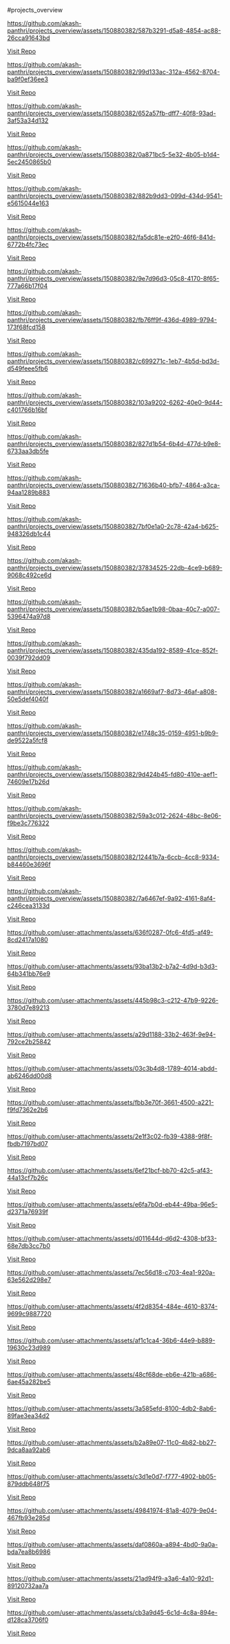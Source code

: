 #projects_overview

https://github.com/akash-panthri/projects_overview/assets/150880382/587b3291-d5a8-4854-ac88-26cca91643bd

<a href="https://github.com/akash-panthri/google_clone_nextjs_project" >Visit Repo</a>



https://github.com/akash-panthri/projects_overview/assets/150880382/99d133ac-312a-4562-8704-ba9f0ef36ee3

<a href="https://github.com/akash-panthri/animated_countdown" >Visit Repo</a>


https://github.com/akash-panthri/projects_overview/assets/150880382/652a57fb-dff7-40f8-93ad-3af53a34d132


<a href="https://github.com/akash-panthri/animated_navigation" >Visit Repo</a>


https://github.com/akash-panthri/projects_overview/assets/150880382/0a871bc5-5e32-4b05-b1d4-5ec2450865b0


<a href="https://github.com/akash-panthri/auto_text_effect" >Visit Repo</a>




https://github.com/akash-panthri/projects_overview/assets/150880382/882b9dd3-099d-434d-9541-e5615044e163

<a href="https://github.com/akash-panthri/3d_boxes" >Visit Repo</a>


https://github.com/akash-panthri/projects_overview/assets/150880382/fa5dc81e-e2f0-46f6-841d-6772b4fc73ec

<a href="https://github.com/akash-panthri/3d_wavy_circle" >Visit Repo</a>


https://github.com/akash-panthri/projects_overview/assets/150880382/9e7d96d3-05c8-4170-8f65-777a66b17f04


<a href="https://github.com/akash-panthri/anagram" >Visit Repo</a>


https://github.com/akash-panthri/projects_overview/assets/150880382/fb76ff9f-436d-4989-9794-173f68fcd158


<a href="https://github.com/akash-panthri/background_slider" >Visit Repo</a>


https://github.com/akash-panthri/projects_overview/assets/150880382/c699271c-1eb7-4b5d-bd3d-d549feee5fb6


<a href="https://github.com/akash-panthri/better_checkboxes" >Visit Repo</a>


https://github.com/akash-panthri/projects_overview/assets/150880382/103a9202-6262-40e0-9d44-c401766b16bf


<a href="https://github.com/akash-panthri/blurry_loading" >Visit Repo</a>


https://github.com/akash-panthri/projects_overview/assets/150880382/827d1b54-6b4d-477d-b9e8-6733aa3db5fe


<a href="https://github.com/akash-panthri/button_ripple_effect" >Visit Repo</a>


https://github.com/akash-panthri/projects_overview/assets/150880382/71636b40-bfb7-4864-a3ca-94aa1289b883

<a href="https://github.com/akash-panthri/content_placeholder" >Visit Repo</a>


https://github.com/akash-panthri/projects_overview/assets/150880382/7bf0e1a0-2c78-42a4-b625-948326db1c44

<a href="https://github.com/akash-panthri/cup_vapor_animation" >Visit Repo</a>


https://github.com/akash-panthri/projects_overview/assets/150880382/37834525-22db-4ce9-b689-9068c492ce6d

<a href="https://github.com/akash-panthri/custom_range_slider" >Visit Repo</a>


https://github.com/akash-panthri/projects_overview/assets/150880382/b5ae1b98-0baa-40c7-a007-5396474a97d8

<a href="https://github.com/akash-panthri/dad_jokes" >Visit Repo</a>


https://github.com/akash-panthri/projects_overview/assets/150880382/435da192-8589-41ce-852f-0039f792dd09

<a href="https://github.com/akash-panthri/different_css" >Visit Repo</a>


https://github.com/akash-panthri/projects_overview/assets/150880382/a1669af7-8d73-46af-a808-50e5def4040f

<a href="https://github.com/akash-panthri/double_heart_click" >Visit Repo</a>


https://github.com/akash-panthri/projects_overview/assets/150880382/e1748c35-0159-4951-b9b9-de9522a5fcf8

<a href="https://github.com/akash-panthri/double_vertical_slider" >Visit Repo</a>


https://github.com/akash-panthri/projects_overview/assets/150880382/9d424b45-fd80-410e-aef1-74609e17b26d

<a href="https://github.com/akash-panthri/drag_n_drop" >Visit Repo</a>


https://github.com/akash-panthri/projects_overview/assets/150880382/59a3c012-2624-48bc-8e06-f9be3c776322


<a href="https://github.com/akash-panthri/drawing_app" >Visit Repo</a>


https://github.com/akash-panthri/projects_overview/assets/150880382/12441b7a-6ccb-4cc8-9334-b84460e3696f

<a href="https://github.com/akash-panthri/drink_water" >Visit Repo</a>


https://github.com/akash-panthri/projects_overview/assets/150880382/7a6467ef-9a92-4161-8af4-c246cea3133d

<a href="https://github.com/akash-panthri/event_keycode" >Visit Repo</a>


https://github.com/user-attachments/assets/636f0287-0fc6-4fd5-af49-8cd2417a1080

<a href="https://github.com/akash-panthri/expand_on_hover_effect" >Visit Repo</a>


https://github.com/user-attachments/assets/93ba13b2-b7a2-4d9d-b3d3-64b341bb76e9

<a href="https://github.com/akash-panthri/ExpaningCard" >Visit Repo</a>


https://github.com/user-attachments/assets/445b98c3-c212-47b9-9226-3780d7e89213

<a href="https://github.com/akash-panthri/FAQ_project" >Visit Repo</a>


https://github.com/user-attachments/assets/a29d1188-33b2-463f-9e94-792ce2b25842

<a href="https://github.com/akash-panthri/feedback_ui" >Visit Repo</a>


https://github.com/user-attachments/assets/03c3b4d8-1789-4014-abdd-ab6246dd00d8

<a href="https://github.com/akash-panthri/flip_loading_animation" >Visit Repo</a>


https://github.com/user-attachments/assets/fbb3e70f-3661-4500-a221-f9fd7362e2b6

<a href="https://github.com/akash-panthri/form-styling" >Visit Repo</a>


https://github.com/user-attachments/assets/2e1f3c02-fb39-4388-9f8f-fbdb7197bd07

<a href="https://github.com/akash-panthri/github_profiles" >Visit Repo</a>


https://github.com/user-attachments/assets/6ef21bcf-bb70-42c5-af43-44a13cf7b26c

<a href="https://github.com/akash-panthri/Hidden_search" >Visit Repo</a>


https://github.com/user-attachments/assets/e6fa7b0d-eb44-49ba-96e5-d2371a76939f

<a href="https://github.com/akash-panthri/hover_transition" >Visit Repo</a>


https://github.com/user-attachments/assets/d011644d-d6d2-4308-bf33-68e7db3cc7b0

<a href="https://github.com/akash-panthri/hoverboard" >Visit Repo</a>


https://github.com/user-attachments/assets/7ec56d18-c703-4ea1-920a-63e562d298e7

<a href="https://github.com/akash-panthri/I_am_not_robot" >Visit Repo</a>


https://github.com/user-attachments/assets/4f2d8354-484e-4610-8374-9699c9887720

<a href="https://github.com/akash-panthri/image_carasoul" >Visit Repo</a>


https://github.com/user-attachments/assets/af1c1ca4-36b6-44e9-b889-19630c23d989

<a href="https://github.com/akash-panthri/increment_counter" >Visit Repo</a>


https://github.com/user-attachments/assets/48cf68de-eb6e-421b-a686-6ae45a282be5

<a href="https://github.com/akash-panthri/insect_catch_game" >Visit Repo</a>


https://github.com/user-attachments/assets/3a585efd-8100-4db2-8ab6-89fae3ea34d2

<a href="https://github.com/akash-panthri/kinetic_css_loader" >Visit Repo</a>


https://github.com/user-attachments/assets/b2a89e07-11c0-4b82-bb27-9dca8aa92ab6

<a href="https://github.com/akash-panthri/live_user_effect" >Visit Repo</a>


https://github.com/user-attachments/assets/c3d1e0d7-f777-4902-bb05-879ddb648f75

<a href="https://github.com/akash-panthri/loader_animation" >Visit Repo</a>


https://github.com/user-attachments/assets/49841974-81a8-4079-9e04-467fb93e285d

<a href="https://github.com/akash-panthri/mobile_navigaton" >Visit Repo</a>


https://github.com/user-attachments/assets/daf0860a-a894-4bd0-9a0a-bda7ea8b6986

<a href="https://github.com/akash-panthri/movie_app" >Visit Repo</a>

https://github.com/user-attachments/assets/21ad94f9-a3a6-4a10-92d1-89120732aa7a

<a href="https://github.com/akash-panthri/moving_block_animation" >Visit Repo</a>


https://github.com/user-attachments/assets/cb3a9d45-6c1d-4c8a-894e-d128ca3706f0

<a href="https://github.com/akash-panthri/neon_transition" >Visit Repo</a>













